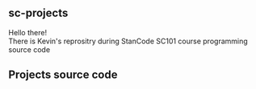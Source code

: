 ## sc-projects
Hello there!\
There is Kevin's reprositry during StanCode SC101 course programming source code

## Projects source code
